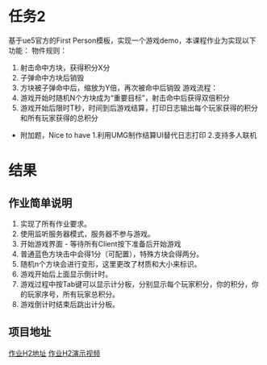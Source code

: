 # 任务2
基于ue5官方的First Person模板，实现一个游戏demo，本课程作业为实现以下功能：
物件规则：
1. 射击命中方块，获得积分X分
2. 子弹命中方块后销毁
3. 方块被子弹命中后，缩放为Y倍，再次被命中后销毁
游戏流程：
1. 游戏开始时随机N个方块成为“重要目标”，射击命中后获得双倍积分
2. 游戏开始后限时T秒，时间到后游戏结算，打印日志输出每个玩家获得的积分和所有玩家获得的总积分

* 附加题，Nice to have
1.利用UMG制作结算UI替代日志打印
2.支持多人联机

# 结果
## 作业简单说明
1. 实现了所有作业要求。
2. 使用监听服务器模式，服务器不参与游戏。
3. 开始游戏界面 - 等待所有Client按下准备后开始游戏
4. 普通蓝色方块击中会得1分（可配置），特殊方块会得两分。
5. 随机n个方块会进行变形，这里更改了材质和大小来标识。
6. 游戏开始后上面显示倒计时。
7. 游戏过程中按Tab键可以显示计分板，分别显示每个玩家积分，你的积分，你的玩家序号，所有玩家总积分。
8. 游戏倒计时结束后跳出计分板。
## 项目地址
[作业H2地址](https://github.com/Zzzzzya/Tencent-H2)
[作业H2演示视频](https://www.bilibili.com/video/BV13PBRYVEtq/?vd_source=f9105755833a175d6cfb9429d860f415)